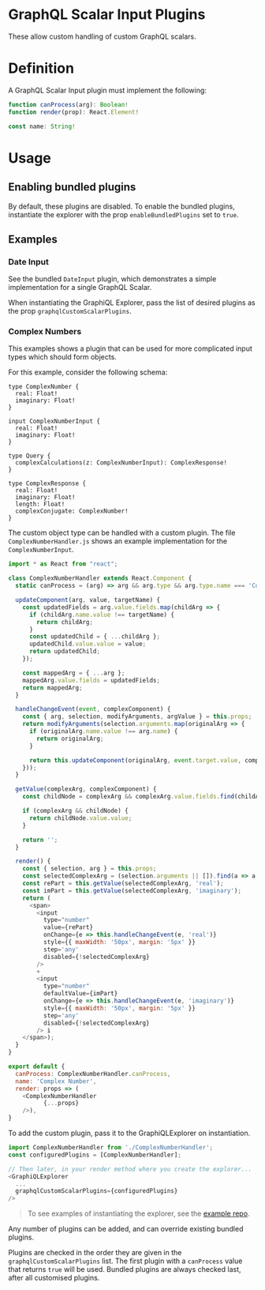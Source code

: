 
# GraphQL Scalar Input Plugins

These allow custom handling of custom GraphQL scalars.

# Definition

A GraphQL Scalar Input plugin must implement the following:
```js
function canProcess(arg): Boolean!
function render(prop): React.Element!

const name: String!
```

# Usage

## Enabling bundled plugins

By default, these plugins are disabled. To enable the bundled plugins, instantiate the explorer with the prop `enableBundledPlugins` set to `true`.

## Examples

### Date Input

See the bundled `DateInput` plugin, which demonstrates a simple implementation for a single GraphQL Scalar.

When instantiating the GraphiQL Explorer, pass the list of desired plugins as the prop `graphqlCustomScalarPlugins`.

### Complex Numbers

This examples shows a plugin that can be used for more complicated input types which should form objects.

For this example, consider the following schema:
```
type ComplexNumber {
  real: Float!
  imaginary: Float!
}

input ComplexNumberInput {
  real: Float!
  imaginary: Float!
}

type Query {
  complexCalculations(z: ComplexNumberInput): ComplexResponse!
}

type ComplexResponse {
  real: Float!
  imaginary: Float!
  length: Float!
  complexConjugate: ComplexNumber!
}
```

The custom object type can be handled with a custom plugin. The file `ComplexNumberHandler.js` shows an example implementation for the `ComplexNumberInput`.

```js
import * as React from "react";

class ComplexNumberHandler extends React.Component {
  static canProcess = (arg) => arg && arg.type && arg.type.name === 'ComplexNumberInput';

  updateComponent(arg, value, targetName) {
    const updatedFields = arg.value.fields.map(childArg => {
      if (childArg.name.value !== targetName) {
        return childArg;
      }
      const updatedChild = { ...childArg };
      updatedChild.value.value = value;
      return updatedChild;
    });

    const mappedArg = { ...arg };
    mappedArg.value.fields = updatedFields;
    return mappedArg;
  }

  handleChangeEvent(event, complexComponent) {
    const { arg, selection, modifyArguments, argValue } = this.props;
    return modifyArguments(selection.arguments.map(originalArg => {
      if (originalArg.name.value !== arg.name) {
        return originalArg;
      }

      return this.updateComponent(originalArg, event.target.value, complexComponent);
    }));
  }

  getValue(complexArg, complexComponent) {
    const childNode = complexArg && complexArg.value.fields.find(childArg => childArg.name.value === complexComponent)

    if (complexArg && childNode) {
      return childNode.value.value;
    }

    return '';
  }

  render() {
    const { selection, arg } = this.props;
    const selectedComplexArg = (selection.arguments || []).find(a => a.name.value === arg.name);
    const rePart = this.getValue(selectedComplexArg, 'real');
    const imPart = this.getValue(selectedComplexArg, 'imaginary');
    return (
      <span>
        <input
          type="number"
          value={rePart}
          onChange={e => this.handleChangeEvent(e, 'real')}
          style={{ maxWidth: '50px', margin: '5px' }}
          step='any'
          disabled={!selectedComplexArg}
        />
        +
        <input
          type="number"
          defaultValue={imPart}
          onChange={e => this.handleChangeEvent(e, 'imaginary')}
          style={{ maxWidth: '50px', margin: '5px' }}
          step='any'
          disabled={!selectedComplexArg}
        /> i
    </span>);
  }
}

export default {
  canProcess: ComplexNumberHandler.canProcess,
  name: 'Complex Number',
  render: props => (
    <ComplexNumberHandler
          {...props}
    />),
}
```
To add the custom plugin, pass it to the GraphiQLExplorer on instantiation.
```js
import ComplexNumberHandler from './ComplexNumberHandler';
const configuredPlugins = [ComplexNumberHandler];

// Then later, in your render method where you create the explorer...
<GraphiQLExplorer
  ...
  graphqlCustomScalarPlugins={configuredPlugins}
/>
```
> To see examples of instantiating the explorer, see the [example repo](https://github.com/OneGraph/graphiql-explorer-example).

Any number of plugins can be added, and can override existing bundled plugins.

Plugins are checked in the order they are given in the `graphqlCustomScalarPlugins` list. The first plugin with a `canProcess` value that returns `true` will be used. Bundled plugins are always checked last, after all customised plugins.
